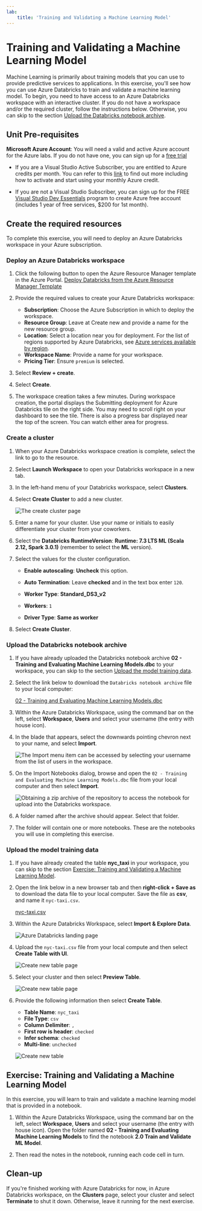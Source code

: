 ```yaml
---
lab:
    title: 'Training and Validating a Machine Learning Model'
---
```

# Training and Validating a Machine Learning Model

Machine Learning is primarily about training models that you can use to provide predictive services to applications. In this exercise, you'll see how you can use Azure Databricks to train and validate a machine learning model. To begin, you need to have access to an Azure Databricks workspace with an interactive cluster. If you do not have a workspace and/or the required cluster, follow the instructions below. Otherwise, you can skip to the section [Upload the Databricks notebook archive](#Upload-the-Databricks-notebook-archive).

## Unit Pre-requisites

**Microsoft Azure Account**: You will need a valid and active Azure account for the Azure labs. If you do not have one, you can sign up for a [free trial](https://azure.microsoft.com/free/)

- If you are a Visual Studio Active Subscriber, you are entitled to Azure credits per month. You can refer to this [link](https://azure.microsoft.com/pricing/member-offers/credit-for-visual-studio-subscribers/) to find out more including how to activate and start using your monthly Azure credit.

- If you are not a Visual Studio Subscriber, you can sign up for the FREE [Visual Studio Dev Essentials](https://www.visualstudio.com/dev-essentials/) program to create Azure free account (includes 1 year of free services, $200 for 1st month).

## Create the required resources

To complete this exercise, you will need to deploy an Azure Databricks workspace in your Azure subscription.

### Deploy an Azure Databricks workspace

1. Click the following button to open the Azure Resource Manager template in the Azure Portal.
   [Deploy Databricks from the Azure Resource Manager Template](https://portal.azure.com/#create/Microsoft.Template/uri/https%3A%2F%2Fraw.githubusercontent.com%2FAzure%2Fazure-quickstart-templates%2Fmaster%2F101-databricks-workspace%2Fazuredeploy.json)

1. Provide the required values to create your Azure Databricks workspace:

   - **Subscription**: Choose the Azure Subscription in which to deploy the workspace.
   - **Resource Group**: Leave at Create new and provide a name for the new resource group.
   - **Location**: Select a location near you for deployment. For the list of regions supported by Azure Databricks, see [Azure services available by region](https://azure.microsoft.com/regions/services/).
   - **Workspace Name**: Provide a name for your workspace.
   - **Pricing Tier**: Ensure `premium` is selected.

1. Select **Review + create**.
1. Select **Create**.
1. The workspace creation takes a few minutes. During workspace creation, the portal displays the Submitting deployment for Azure Databricks tile on the right side. You may need to scroll right on your dashboard to see the tile. There is also a progress bar displayed near the top of the screen. You can watch either area for progress.

### Create a cluster

1. When your Azure Databricks workspace creation is complete, select the link to go to the resource.

1. Select **Launch Workspace** to open your Databricks workspace in a new tab.

1. In the left-hand menu of your Databricks workspace, select **Clusters**.

1. Select **Create Cluster** to add a new cluster.

    ![The create cluster page](images/02-azure-databricks-create-cluster.png 'Create New Cluster Dialog')

1. Enter a name for your cluster. Use your name or initials to easily differentiate your cluster from your coworkers.

1. Select the **Databricks RuntimeVersion**: **Runtime: 7.3 LTS ML (Scala 2.12, Spark 3.0.1)** (remember to select the **ML** version).

1. Select the values for the cluster configuration.
    - **Enable autoscaling**: **Uncheck** this option.

    - **Auto Termination**: Leave **checked** and in the text box enter `120`.

    - **Worker Type**: **Standard_DS3_v2**

    - **Workers**: `1`

    - **Driver Type**: **Same as worker**

1. Select **Create Cluster**.

### Upload the Databricks notebook archive

1. If you have already uploaded the Databricks notebook archive **02 - Training and Evaluating Machine Learning Models.dbc** to your workspace, you can skip to the section [Upload the model training data](#Upload-the-model-training-data).

1. Select the link below to download the `Databricks notebook archive` file to your local computer:

   [02 - Training and Evaluating Machine Learning Models.dbc](https://github.com/MicrosoftLearning/dp-090-databricks-ml/blob/master/02%20-%20Training%20and%20Evaluating%20Machine%20Learning%20Models.dbc?raw=true)

1. Within the Azure Databricks Workspace, using the command bar on the left, select **Workspace**, **Users** and select your username (the entry with house icon).

1. In the blade that appears, select the downwards pointing chevron next to your name, and select **Import**.

    ![The Import menu item can be accessed by selecting your username from the list of users in the workspace.](images/02-azure-databricks-import-menu.png "Import Menu")

1. On the Import Notebooks dialog, browse and open the `02 - Training and Evaluating Machine Learning Models.dbc` file from your local computer and then select **Import**.

    ![Obtaining a zip archive of the repository to access the notebook for upload into the Databricks workspace.](images/02-azure-databricks-import-repository.png "Obtaining a local copy of the repository")

1. A folder named after the archive should appear. Select that folder.

1. The folder will contain one or more notebooks. These are the notebooks you will use in completing this exercise.

### Upload the model training data

1. If you have already created the table **nyc_taxi** in your workspace, you can skip to the section [Exercise: Training and Validating a Machine Learning Model](#Exercise-Training-and-Validating-a-Machine-Learning-Model).

1. Open the link below in a new browser tab and then **right-click + Save as** to download the data file to your local computer. Save the file as **csv**, and name it `nyc-taxi.csv`.

   [nyc-taxi.csv](https://github.com/MicrosoftLearning/dp-090-databricks-ml/blob/master/data/nyc-taxi.csv?raw=true)

1. Within the Azure Databricks Workspace, select **Import & Explore Data**.

    ![Azure Databricks landing page](images/02-azure-databricks-landing-page.png 'Import & Explore Data')

1. Upload the `nyc-taxi.csv` file from your local compute and then select **Create Table with UI**.

    ![Create new table page](images/02-azure-databricks-upload-file.png 'Create New Table')

1. Select your cluster and then select **Preview Table**.

    ![Create new table page](images/02-azure-databricks-preview-table.png 'Preview Table')

1. Provide the following information then select **Create Table**.

    - **Table Name**: `nyc_taxi`
    - **File Type**: `csv`
    - **Column Delimiter**: `,`
    - **First row is header**: `checked`
    - **Infer schema**: `checked`
    - **Multi-line**: `unchecked`

    ![Create new table](images/02-azure-databricks-create-table.png 'Create Table')

## Exercise: Training and Validating a Machine Learning Model

In this exercise, you will learn to train and validate a machine learning model that is provided in a notebook.

1. Within the Azure Databricks Workspace, using the command bar on the left, select **Workspace**, **Users** and select your username (the entry with house icon). Open the folder named **02 - Training and Evaluating Machine Learning Models** to find the notebook **2.0 Train and Validate ML Model**.

1. Then read the notes in the notebook, running each code cell in turn.

## Clean-up

If you're finished working with Azure Databricks for now, in Azure Databricks workspace, on the **Clusters** page, select your cluster and select **Terminate** to shut it down. Otherwise, leave it running for the next exercise.
